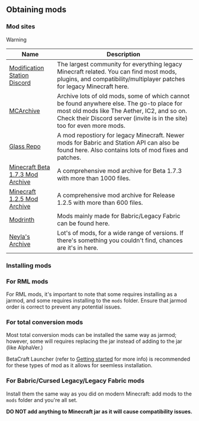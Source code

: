 ## Obtaining mods

### Mod sites

> [!WARNING]  
> 

| Name | Description |
| ---- | ---------- |
| [Modification Station Discord](https://discord.gg/8Qky5XY) | The largest community for everything legacy Minecraft related. You can find most mods, plugins, and compatibility/multiplayer patches for legacy Minecraft here. |
| [MCArchive](https://mcarchive.net/mods) | Archive lots of old mods, some of which cannot be found anywhere else. The go-to place for most old mods like The Aether, IC2, and so on. Check their Discord server (invite is in the site) too for even more mods. |
| [Glass Repo](https://glass-repo.net/repo/mods) | A mod repostiory for legacy Minecraft. Newer mods for Babric and Station API can also be found here. Also contains lots of mod fixes and patches. |
| [Minecraft Beta 1.7.3 Mod Archive](https://archive.org/details/minecraftbeta1.7.3modarchive) | A comprehensive mod archive for Beta 1.7.3 with more than 1000 files.|
| [Minecraft 1.2.5 Mod Archive](https://archive.org/details/minecraft-1.2.5-mods-archive-20221007-t-205836-z-001) | A comprehensive mod archive for Release 1.2.5 with more than 600 files. |
| [Modrinth](https://modrinth.com/mods) | Mods mainly made for Babric/Legacy Fabric can be found here. |
| [Neyla's Archive](https://archive.naylahanegan.com/0:/) | Lot's of mods, for a wide range of versions. If there's something you couldn't find, chances are it's in here. |

### Installing mods

### For RML mods

For RML mods, it's important to note that some requires installing as a jarmod, and some requires installing to the `mods` folder. Ensure that jarmod order is correct to prevent any potential issues.

### For total conversion mods

Most total conversion mods can be installed the same way as jarmod; however, some will requires replacing the jar instead of adding to the jar (like AlphaVer.)

BetaCraft Launcher (refer to [Getting started](getting-started.md) for more info) is recommended for these types of mod as it allows for seemless installation.

### For Babric/Cursed Legacy/Legacy Fabric mods

Install them the same way as you did on modern Minecraft: add mods to the `mods` folder and you're all set.

**DO NOT add anything to Minecraft jar as it will cause compatibility issues.**
